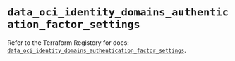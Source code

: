 # `data_oci_identity_domains_authentication_factor_settings`

Refer to the Terraform Registory for docs: [`data_oci_identity_domains_authentication_factor_settings`](https://registry.terraform.io/providers/oracle/oci/6.18.0/docs/data-sources/identity_domains_authentication_factor_settings).
